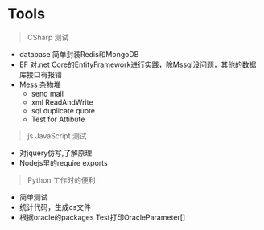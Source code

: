 # Tools
> CSharp 测试
 - database 简单封装Redis和MongoDB
 - EF 对.net Core的EntityFramework进行实践，除Mssql没问题，其他的数据库接口有报错
 - Mess 杂物堆
   - send mail
   - xml ReadAndWrite
   - sql duplicate quote
   - Test for Attibute
> js JavaScript 测试
 + 对jquery仿写,了解原理
 + Nodejs里的require exports 
> Python 工作时的便利
 * 简单测试
 * 统计代码，生成cs文件
 * 根据oracle的packages Test打印OracleParameter[]